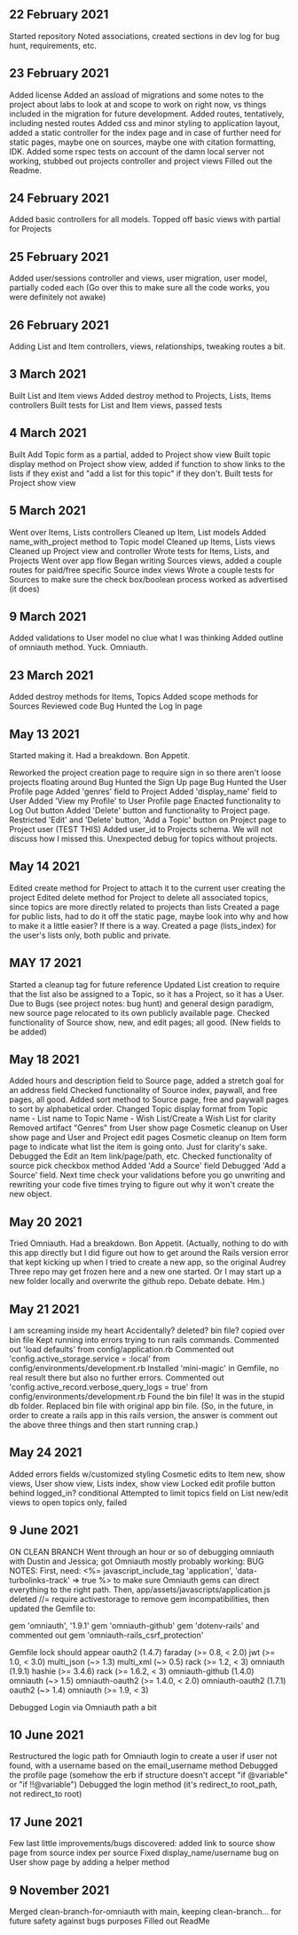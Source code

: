 ## 22 February 2021
Started repository
Noted associations, created sections in dev log for bug hunt, requirements, etc. 

## 23 February 2021
Added license
Added an assload of migrations and some notes to the project about labs to look at and scope to work on right now, vs things included in the migration for future development.
Added routes, tentatively, including nested routes
Added css and minor styling to application layout, added a static controller for the index page and in case of further need for static pages, maybe one on sources, maybe one with citation formatting, IDK.
Added some rspec tests on account of the damn local server not working, stubbed out projects controller and project views 
Filled out the Readme. 

## 24 February 2021
Added basic controllers for all models. 
Topped off basic views with partial for Projects

## 25 February 2021
Added user/sessions controller and views, user migration, user model, partially coded each
(Go over this to make sure all the code works, you were definitely not awake)

## 26 February 2021
Adding List and Item controllers, views, relationships, tweaking routes a bit.

## 3 March 2021
Built List and Item views
Added destroy method to Projects, Lists, Items controllers
Built tests for List and Item views, passed tests

## 4 March 2021
Built Add Topic form as a partial, added to Project show view
Built topic display method on Project show view, added if function to show links to the lists if they exist and "add a list for this topic" if they don't.
Built tests for Project show view 

## 5 March 2021
Went over Items, Lists controllers
Cleaned up Item, List models
Added name_with_project method to Topic model
Cleaned up Items, Lists views
Cleaned up Project view and controller
Wrote tests for Items, Lists, and Projects
Went over app flow
Began writing Sources views, added a couple routes for paid/free specific Source index views
Wrote a couple tests for Sources to make sure the check box/boolean process worked as advertised (it does)

## 9 March 2021
Added validations to User model no clue what I was thinking
Added outline of omniauth method. Yuck. Omniauth. 

## 23 March 2021
Added destroy methods for Items, Topics
Added scope methods for Sources
Reviewed code
Bug Hunted the Log In page

## May 13 2021
Started making it. Had a breakdown. Bon Appetit.

Reworked the project creation page to require sign in so there aren't loose projects floating around
Bug Hunted the Sign Up page
Bug Hunted the User Profile page
Added 'genres' field to Project
Added 'display_name' field to User
Added 'View my Profile' to User Profile page
Enacted functionality to Log Out button
Added 'Delete' button and functionality to Project page. 
Restricted 'Edit' and 'Delete' button, 'Add a Topic' button on Project page to Project user (TEST THIS)
Added user_id to Projects schema. We will not discuss how I missed this. 
Unexpected debug for topics without projects. 

## May 14 2021
Edited create method for Project to attach it to the current user creating the project
Edited delete method for Project to delete all associated topics, since topics are more directly related to projects than lists
Created a page for public lists, had to do it off the static page, maybe look into why and how to make it a little easier? If there is a way.
Created a page (lists_index) for the user's lists only, both public and private.

## MAY 17 2021
Started a cleanup tag for future reference 
Updated List creation to require that the list also be assigned to a Topic, so it has a Project, so it has a User.
Due to Bugs (see project notes: bug hunt) and general design paradigm, new source page relocated to its own publicly available page.
Checked functionality of Source show, new, and edit pages; all good. (New fields to be added)

## May 18 2021
Added hours and description field to Source page, added a stretch goal for an address field
Checked functionality of Source index, paywall, and free pages, all good.
Added sort method to Source page, free and paywall pages to sort by alphabetical order.
Changed Topic display format from Topic name - List name to Topic Name - Wish List/Create a Wish List for clarity
Removed artifact "Genres" from User show page 
Cosmetic cleanup on User show page and User and Project edit pages
Cosmetic cleanup on Item form page to indicate what list the item is going onto. Just for clarity's sake.
Debugged the Edit an Item link/page/path, etc. 
Checked functionality of source pick checkbox method
Added 'Add a Source' field
Debugged 'Add a Source' field. Next time check your validations before you go unwriting and rewriting your code five times trying to figure out why it won't create the new object.

## May 20 2021
Tried Omniauth.  Had a breakdown. Bon Appetit.
(Actually, nothing to do with this app directly but I did figure out how to get around the Rails version error that 
kept kicking up when I tried to create a new app, so the original Audrey Three repo may get frozen here and a new one started.
Or I may start up a new folder locally and overwrite the github repo. Debate debate. Hm.)

## May 21 2021
I am screaming inside my heart
Accidentally? deleted? bin file? copied over bin file
Kept running into errors trying to run rails commands.
Commented out 'load defaults' from config/application.rb
Commented out 'config.active_storage.service = :local' from config/environments/development.rb
Installed 'mini-magic' in Gemfile, no real result there but also no further errors.
Commented out 'config.active_record.verbose_query_logs = true' from config/environments/development.rb
Found the bin file! It was in the stupid db folder. Replaced bin file with original app bin file. 
(So, in the future, in order to create a rails app in this rails version, the answer is comment out the above three things and then start running crap.)

## May 24 2021
Added errors fields w/customized styling
Cosmetic edits to Item new, show views, User show view, Lists index, show view
Locked edit profile button behind logged_in? conditional
Attempted to limit topics field on List new/edit views to open topics only, failed

## 9 June 2021
ON CLEAN BRANCH
Went through an hour or so of debugging omniauth with Dustin and Jessica; got Omniauth mostly probably working: 
BUG NOTES: First, need: <%= javascript_include_tag 'application', 'data-turbolinks-track' => true %> to make sure Omniauth gems can direct everything to the right path. Then, app/assets/javascripts/application.js deleted //= require activestorage to remove gem incompatibilities, then updated the Gemfile to: 

gem 'omniauth', '1.9.1'
gem 'omniauth-github'
gem 'dotenv-rails'
and commented out gem 'omniauth-rails_csrf_protection'

Gemfile lock should appear
oauth2 (1.4.7)
      faraday (>= 0.8, < 2.0)
      jwt (>= 1.0, < 3.0)
      multi_json (~> 1.3)
      multi_xml (~> 0.5)
      rack (>= 1.2, < 3)
    omniauth (1.9.1)
      hashie (>= 3.4.6)
      rack (>= 1.6.2, < 3)
    omniauth-github (1.4.0)
      omniauth (~> 1.5)
      omniauth-oauth2 (>= 1.4.0, < 2.0)
    omniauth-oauth2 (1.7.1)
      oauth2 (~> 1.4)
      omniauth (>= 1.9, < 3)
      
Debugged Login via Omniauth path a bit

## 10 June 2021
Restructured the logic path for Omniauth login to create a user if user not found, with a username based on the email_username method
Debugged the profile page (somehow the erb if structure doesn't accept "if @variable" or "if !!@variable")
Debugged the login method (it's redirect_to root_path, not redirect_to root)

## 17 June 2021
Few last little improvements/bugs discovered: added link to source show page from source index per source
Fixed display_name/username bug on User show page by adding a helper method

## 9 November 2021
Merged clean-branch-for-omniauth with main, keeping clean-branch... for future safety against bugs purposes
Filled out ReadMe